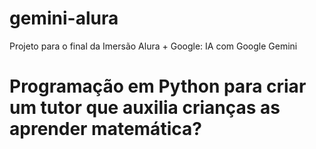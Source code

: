 # gemini-alura
Projeto para o final da Imersão Alura + Google: IA com Google Gemini

# Programação em Python para criar um tutor que auxilia crianças as aprender matemática?